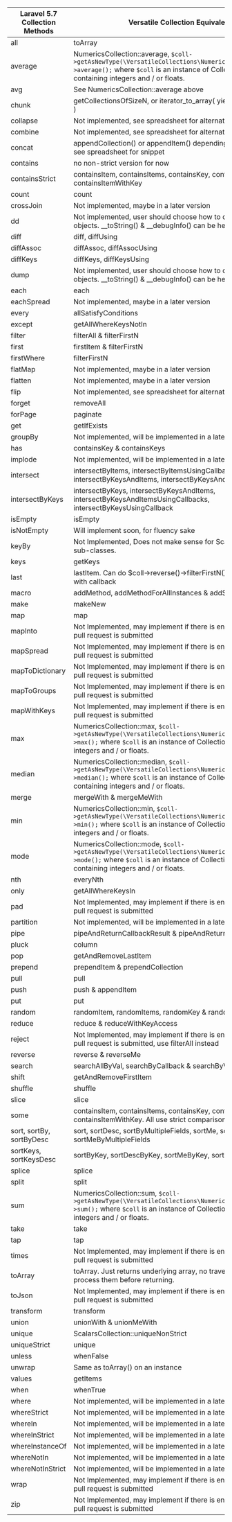 |Laravel 5.7 Collection Methods	|Versatile Collection Equivalent(s)
|---							|---
|all							|toArray
|average						|NumericsCollection::average, `$coll->getAsNewType(\VersatileCollections\NumericsCollection::class)->average();` where `$coll` is an instance of CollectionInterface containing integers and / or floats.
|avg							|See NumericsCollection::average above
|chunk							|getCollectionsOfSizeN, or iterator_to_array( yieldCollectionsOfSizeN )
|collapse						|Not implemented, see spreadsheet for alternative snippet
|combine						|Not implemented, see spreadsheet for alternative snippet	
|concat							|appendCollection() or appendItem() depending on the use case, see spreadsheet for snippet
|contains						|no non-strict version for now
|containsStrict                                         |containsItem, containsItems, containsKey, containsKeys & containsItemWithKey 
|count							|count
|crossJoin						|Not implemented, maybe in a later version
|dd							|Not implemented, user should choose how to dump collection objects. __toString() & __debugInfo() can be helpful.
|diff							|diff, diffUsing
|diffAssoc						|diffAssoc, diffAssocUsing
|diffKeys						|diffKeys, diffKeysUsing
|dump							|Not implemented, user should choose how to dump collection objects. __toString() & __debugInfo() can be helpful.
|each							|each
|eachSpread						|Not implemented, maybe in a later version
|every							|allSatisfyConditions
|except							|getAllWhereKeysNotIn
|filter							|filterAll & filterFirstN
|first							|firstItem & filterFirstN
|firstWhere						|filterFirstN
|flatMap						|Not implemented, maybe in a later version
|flatten						|Not implemented, maybe in a later version
|flip							|Not implemented, see spreadsheet for alternative snippet
|forget							|removeAll
|forPage						|paginate
|get							|getIfExists
|groupBy						|Not implemented, will be implemented in a later version
|has							|containsKey & containsKeys
|implode						|Not implemented, will be implemented in a later version
|intersect						|intersectByItems, intersectByItemsUsingCallback, intersectByKeysAndItems, intersectByKeysAndItemsUsingCallbacks
|intersectByKeys                                        |intersectByKeys, intersectByKeysAndItems, intersectByKeysAndItemsUsingCallbacks, intersectByKeysUsingCallback
|isEmpty						|isEmpty
|isNotEmpty						|Will implement soon, for fluency sake
|keyBy							|Not Implemented, Does not make sense for ScalarCollection and its sub-classes.
|keys							|getKeys
|last							|lastItem. Can do $coll->reverse()->filterFirstN() to emulate last() with callback
|macro							|addMethod, addMethodForAllInstances & addStaticMethod
|make							|makeNew
|map							|map
|mapInto						|Not Implemented, may implement if there is enough demand or if a pull request is submitted
|mapSpread						|Not Implemented, may implement if there is enough demand or if a pull request is submitted
|mapToDictionary                                        |Not Implemented, may implement if there is enough demand or if a pull request is submitted
|mapToGroups                                            |Not Implemented, may implement if there is enough demand or if a pull request is submitted
|mapWithKeys                                            |Not Implemented, may implement if there is enough demand or if a pull request is submitted
|max							|NumericsCollection::max, `$coll->getAsNewType(\VersatileCollections\NumericsCollection::class)->max();` where `$coll` is an instance of CollectionInterface containing integers and / or floats.
|median							|NumericsCollection::median, `$coll->getAsNewType(\VersatileCollections\NumericsCollection::class)->median();` where `$coll` is an instance of CollectionInterface containing integers and / or floats.
|merge							|mergeWith & mergeMeWith
|min							|NumericsCollection::min, `$coll->getAsNewType(\VersatileCollections\NumericsCollection::class)->min();` where `$coll` is an instance of CollectionInterface containing integers and / or floats.
|mode							|NumericsCollection::mode, `$coll->getAsNewType(\VersatileCollections\NumericsCollection::class)->mode();` where `$coll` is an instance of CollectionInterface containing integers and / or floats.
|nth							|everyNth
|only							|getAllWhereKeysIn
|pad							|Not Implemented, may implement if there is enough demand or if a pull request is submitted
|partition						|Not implemented, will be implemented in a later version	
|pipe							|pipeAndReturnCallbackResult & pipeAndReturnSelf
|pluck							|column	
|pop							|getAndRemoveLastItem
|prepend						|prependItem & prependCollection	
|pull							|pull
|push							|push & appendItem
|put							|put
|random							|randomItem, randomItems, randomKey & randomKeys
|reduce							|reduce & reduceWithKeyAccess
|reject							|Not Implemented, may implement if there is enough demand or if a pull request is submitted, use filterAll instead
|reverse						|reverse & reverseMe
|search							|searchAllByVal, searchByCallback & searchByVal
|shift							|getAndRemoveFirstItem 	
|shuffle						|shuffle
|slice							|slice
|some							|containsItem, containsItems, containsKey, containsKeys & containsItemWithKey. All use strict comparison
|sort, sortBy, sortByDesc                               |sort, sortDesc, sortByMultipleFields, sortMe, sortMeDesc, sortMeByMultipleFields
|sortKeys, sortKeysDesc                                 |sortByKey, sortDescByKey, sortMeByKey, sortMeDescByKey
|splice							|splice
|split							|split
|sum							|NumericsCollection::sum, `$coll->getAsNewType(\VersatileCollections\NumericsCollection::class)->sum();` where `$coll` is an instance of CollectionInterface containing integers and / or floats.
|take							|take
|tap							|tap
|times							|Not Implemented, may implement if there is enough demand or if a pull request is submitted
|toArray						|toArray. Just returns underlying array, no traversal of items to process them before returning.
|toJson							|Not Implemented, may implement if there is enough demand or if a pull request is submitted
|transform						|transform
|union							|unionWith & unionMeWith
|unique							|ScalarsCollection::uniqueNonStrict
|uniqueStrict                                           |unique
|unless							|whenFalse		
|unwrap							|Same as toArray() on an instance
|values							|getItems
|when							|whenTrue
|where							|Not implemented, will be implemented in a later version
|whereStrict                                            |Not implemented, will be implemented in a later version
|whereIn						|Not implemented, will be implemented in a later version
|whereInStrict                                          |Not implemented, will be implemented in a later version
|whereInstanceOf                                        |Not implemented, will be implemented in a later version	
|whereNotIn						|Not implemented, will be implemented in a later version
|whereNotInStrict                                       |Not implemented, will be implemented in a later version
|wrap							|Not Implemented, may implement if there is enough demand or if a pull request is submitted	
|zip							|Not Implemented, may implement if there is enough demand or if a pull request is submitted